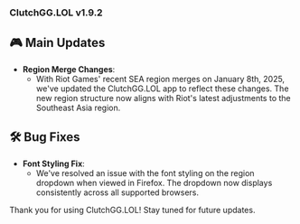 ### ClutchGG.LOL v1.9.2

## 🎮 Main Updates
- **Region Merge Changes**: 
  - With Riot Games' recent SEA region merges on January 8th, 2025, we've updated the ClutchGG.LOL app to reflect these changes. The new region structure now aligns with Riot's latest adjustments to the Southeast Asia region.

## 🛠 Bug Fixes
- **Font Styling Fix**:
  - We've resolved an issue with the font styling on the region dropdown when viewed in Firefox. The dropdown now displays consistently across all supported browsers.

Thank you for using ClutchGG.LOL! Stay tuned for future updates.
